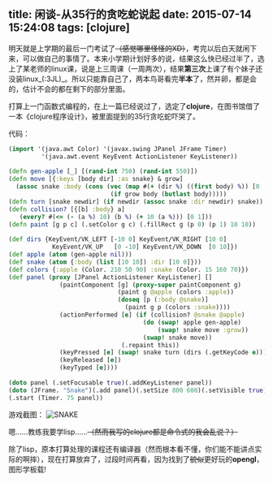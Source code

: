 title: 闲谈-从35行的贪吃蛇说起
date: 2015-07-14 15:24:08
tags: [clojure]
---
明天就是上学期的最后一门考试了~~（感觉哪里怪怪的XD）~~，考完以后白天就闲下来，可以做自己的事情了。本来小学期计划好多的说，结果这么快已经过半了，<!--more-->选上了某老师的linux课，说是上三周课（一周两次），结果**第三次**上课了有个妹子还没装linux\_(:3JL)\_。所以只能靠自己了，两本鸟哥看完**半本**了，然并卵，都是会的，估计不会的都在剩下的部分里面。

打算上一门函数式编程的，在上一篇已经说过了，选定了**clojure**，在图书馆借了一本《clojure程序设计》，被里面提到的35行贪吃蛇吓哭了。

代码：
```clojure
(import '(java.awt Color) '(javax.swing JPanel JFrame Timer)
         '(java.awt.event KeyEvent ActionListener KeyListener))
 
(defn gen-apple [_] [(rand-int 750) (rand-int 550)])
(defn move [{:keys [body dir] :as snake} & grow]
  (assoc snake :body (cons (vec (map #(+ (dir %) ((first body) %)) [0  1]))
                            (if grow body (butlast body)))))
(defn turn [snake newdir] (if newdir (assoc snake :dir newdir) snake))
(defn collision? [{[b] :body} a]
   (every? #(<= (- (a %) 10) (b %) (+ 10 (a %))) [0 1]))
(defn paint [g p c] (.setColor g c) (.fillRect g (p 0) (p 1) 10 10))
 
(def dirs {KeyEvent/VK_LEFT [-10 0] KeyEvent/VK_RIGHT [10 0]
            KeyEvent/VK_UP   [0 -10] KeyEvent/VK_DOWN  [0 10]})
(def apple (atom (gen-apple nil)))
(def snake (atom {:body (list [10 10]) :dir [10 0]}))
(def colors {:apple (Color. 210 50 90) :snake (Color. 15 160 70)})
(def panel (proxy [JPanel ActionListener KeyListener] []
              (paintComponent [g] (proxy-super paintComponent g)
                              (paint g @apple (colors :apple))
                              (doseq [p (:body @snake)]
                                (paint g p (colors :snake))))
              (actionPerformed [e] (if (collision? @snake @apple)
                                     (do (swap! apple gen-apple)
                                         (swap! snake move :grow))
                                     (swap! snake move))
                               (.repaint this))
              (keyPressed [e] (swap! snake turn (dirs (.getKeyCode e))))
              (keyReleased [e])
              (keyTyped [e])))
 
(doto panel (.setFocusable true)(.addKeyListener panel))
(doto (JFrame. "Snake")(.add panel)(.setSize 800 600)(.setVisible true))
(.start (Timer. 75 panel))
```
游戏截图：
![SNAKE](http://7xk052.com1.z0.glb.clouddn.com/snake.jpg "")

嗯……教练我要学lisp……~~（然而我写的clojure都是命令式的我会乱说？）~~


除了lisp，原本打算处理的课程还有编译器（然而根本看不懂，你们能不能讲点实际的啊摔），现在打算放弃了，过段时间再看，因为找到了~~貌似~~更好玩的**opengl**，图形学板载!